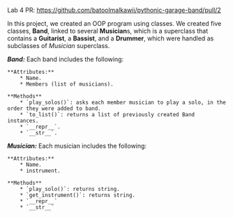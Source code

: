 Lab 4 PR: https://github.com/batoolmalkawii/pythonic-garage-band/pull/2

In this project, we created an OOP program using classes. 
We created five classes, **Band**, linked to several **Musician**s, which is a superclass that contains a **Guitarist**, a **Bassist**, and a **Drummer**, which were handled as subclasses of *Musician* superclass.

***Band:*** Each band includes the following:

    **Attributes:**
        * Name.
        * Members (list of musicians).

    **Methods**
        * `play_solos()`: asks each member musician to play a solo, in the order they were added to band.
        * `to_list()`: returns a list of previously created Band instances.
        * `__repr__`.
        * `__str__`.


***Musician:*** Each musician includes the following:

    **Attributes:**
        * Name.
        * instrument.

    **Methods**
        * `play_solo()`: returns string.
        * `get_instrument()`: returns string.
        * `__repr__`
        * `__str__`

